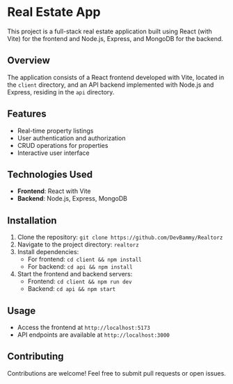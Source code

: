 # Real Estate App

This project is a full-stack real estate application built using React (with Vite) for the frontend and Node.js, Express, and MongoDB for the backend.

## Overview

The application consists of a React frontend developed with Vite, located in the `client` directory, and an API backend implemented with Node.js and Express, residing in the `api` directory.

## Features

- Real-time property listings
- User authentication and authorization
- CRUD operations for properties
- Interactive user interface

## Technologies Used

- **Frontend**: React with Vite
- **Backend**: Node.js, Express, MongoDB

## Installation

1. Clone the repository: `git clone https://github.com/DevBammy/Realtorz`
2. Navigate to the project directory: `realtorz`
3. Install dependencies:
   - For frontend: `cd client && npm install`
   - For backend: `cd api && npm install`
4. Start the frontend and backend servers:
   - Frontend: `cd client && npm run dev`
   - Backend: `cd api && npm start`

## Usage

- Access the frontend at `http://localhost:5173`
- API endpoints are available at `http://localhost:3000`

## Contributing

Contributions are welcome! Feel free to submit pull requests or open issues.
